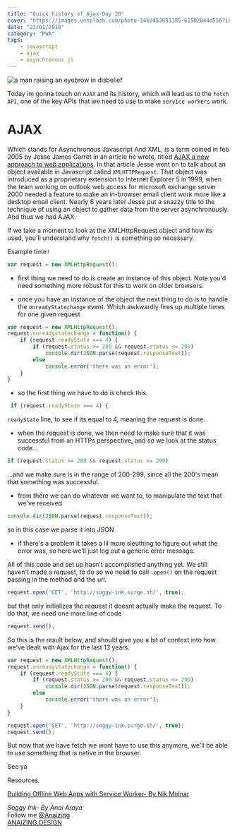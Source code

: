 ```yaml
---
title: "Quick history of Ajax-Day 20"
cover: "https://images.unsplash.com/photo-1463453091185-61582044d556?ixlib=rb-0.3.5&ixid=eyJhcHBfaWQiOjEyMDd9&s=afb35d2683e102d67bcd70b87b100723&auto=format&fit=crop&w=1350&q=80"
date: "23/01/2018"
category: "PWA"
tags:
    - javascript
    - ajax
    - asynchronous js
---
```


![a man raising an eyebrow in disbelief](https://images.unsplash.com/photo-1463453091185-61582044d556?ixlib=rb-0.3.5&ixid=eyJhcHBfaWQiOjEyMDd9&s=afb35d2683e102d67bcd70b87b100723&auto=format&fit=crop&w=1350&q=80)

Today im gonna touch on `AJAX` and its history, which will lead us to the `fetch API`, one of the key APIs that we need to use to make `service workers` work.

# AJAX

Which stands for Asynchronous Javascript And XML, is a term coined in feb 2005 by Jesse James Garret in an article he wrote, titled [AJAX a new approach to web applications](http://adaptivepath.org/ideas/ajax-new-approach-web-applications/). In that article Jesse went on to talk about an object available in Javascript called `XMLHTTPRequest`. That object was introduced as a proprietary extension to Internet Explorer 5 in 1999, when the team working on outlook web access for microsoft exchange server 2000 needed a feature to make an in-browser email client work more like a desktop email client. Nearly 6 years later Jesse put a snazzy title to the technique of using an object to gather data from the server asynchronously. And thus we had AJAX.

If we take a moment to look at the XMLHttpRequest object and how its used, you'll understand why `fetch()` is something so necessary.

Example time`!`

```js
var request = new XMLHttpRequest();

```

* first thing we need to do is create an instance of this object. Note you'd need something more robust for this to work on older browsers.

* once you have an instance of the object the next thing to do is to handle the `onreadyStatechange` event. Which awkwardly fires up multiple times for one given request

```js
var request = new XMLHttpRequest();
request.onreadystatechange = function() {
    if (request.readyState === 4) {
        if (request.status >= 200 && request.status <= 299)
            console.dir(JSON.parse(request.responseText));
        else
            console.error('there was an error');
    }
}

```

* so the first thing we have to do is check this 

```js
 if (request.readyState === 4) {
```

`readyState` line, to see if its equal to 4, meaning the request is done.

* when the request is done, we then need to make sure that it was successful from an HTTPs perspective, and so we look at the status code...

```js
if (request.status >= 200 && request.status <= 299)
```

...and we make sure is in the range of 200-299, since all the 200's mean that something was successful.

* from there we can do whatever we want to, to manipulate the text that we've received

```js
console.dir(JSON.parse(request.responseText));
```

so in this case we parse it into JSON

* if there's a problem it takes a lil more sleuthing to figure out what the error was, so here we'll just log out a generic error message.

All of this code and set up hasn't accomplished anything yet. We still haven't made a request, to do so we need to call `.open()` on the request passing in the method and the url.

```js
request.open('GET', 'http://soggy-ink.surge.sh/', true);
```

but that only initializes the request it doesnt actually make the request. To do that, we need one more line of code

```js
request.send();
```

So this is the result below, and should give you a bit of context into how we've dealt with Ajax for the last 13 years.

```js
var request = new XMLHttpRequest();
request.onreadystatechange = function() {
    if (request.readyState === 4) {
        if (request.status >= 200 && request.status <= 299)
            console.dir(JSON.parse(request.responseText));
        else
            console.error('there was an error');
    }
}

request.open('GET', 'http://soggy-ink.surge.sh/', true);
request.send();

```

But now that we have fetch we wont have to use this anymore, we'll be able to use something that is native in the browser.

See ya

Resources

[Building Offline Web Apps with Service Worker- By Nik Molnar ](https://app.pluralsight.com/library/courses/building-offline-web-apps-service-worker/table-of-contents)

_Soggy Ink- By Anai Araya_<br>
Follow me [@Anaizing](https://twitter.com/Anaizing) <br>
[ANAIZING.DESIGN](https://anaizing.design/)